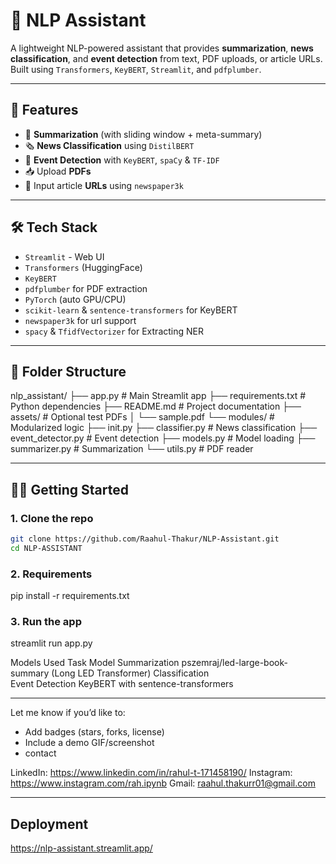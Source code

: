 # 🤖 NLP Assistant

A lightweight NLP-powered assistant that provides **summarization**, **news classification**, and **event detection** from text, PDF uploads, or article URLs. Built using `Transformers`, `KeyBERT`, `Streamlit`, and `pdfplumber`.

---

## 🚀 Features

- 📄 **Summarization** (with sliding window + meta-summary)
- 🗞️ **News Classification** using `DistilBERT`
- 📌 **Event Detection** with `KeyBERT`, `spaCy` & `TF-IDF`
- 📥 Upload **PDFs**
- 🔗 Input article **URLs** using `newspaper3k`

---

## 🛠️ Tech Stack

- `Streamlit` - Web UI
- `Transformers` (HuggingFace)
- `KeyBERT`
- `pdfplumber` for PDF extraction
- `PyTorch` (auto GPU/CPU)
- `scikit-learn` & `sentence-transformers` for KeyBERT
- `newspaper3k` for url support
- `spacy` & `TfidfVectorizer` for Extracting NER

---

## 📁 Folder Structure

nlp_assistant/ ├── app.py # Main Streamlit app ├── requirements.txt # Python dependencies ├── README.md # Project documentation ├── assets/ # Optional test PDFs │ └── sample.pdf └── modules/ # Modularized logic ├── init.py ├── classifier.py # News classification ├── event_detector.py # Event detection ├── models.py # Model loading ├── summarizer.py # Summarization └── utils.py # PDF reader


---

## 🧑‍💻 Getting Started

### 1. Clone the repo

```bash
git clone https://github.com/Raahul-Thakur/NLP-Assistant.git
cd NLP-ASSISTANT
```

### 2. Requirements

pip install -r requirements.txt

### 3. Run the app

streamlit run app.py


Models Used
Task	            Model
Summarization	pszemraj/led-large-book-summary (Long LED Transformer)
Classification	
Event Detection	     KeyBERT with sentence-transformers

---

Let me know if you’d like to:

- Add badges (stars, forks, license)
- Include a demo GIF/screenshot
- contact
  
LinkedIn: https://www.linkedin.com/in/rahul-t-171458190/
Instagram: https://www.instagram.com/rah.ipynb
Gmail: raahul.thakurr01@gmail.com

---

## Deployment
https://nlp-assistant.streamlit.app/
